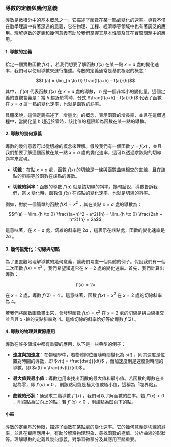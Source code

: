 ### **導數的定義與幾何意義**

導數是微積分中的基本概念之一，它描述了函數在某一點處變化的速率。導數不僅在數學理論中有著深遠的意義，它在物理、工程、經濟學等領域中也有著廣泛的應用。理解導數的定義和幾何意義有助於我們掌握其基本性質及其在實際問題中的應用。

#### **1. 導數的定義**

給定一個實數函數  $`f(x)`$ ，若我們想要了解函數  $`f(x)`$  在某一點  $`x = a`$  處的變化速率，我們可以使用導數來進行描述。導數的定義通常是基於極限的概念：


```math
f'(a) = \lim_{h \to 0} \frac{f(a+h) - f(a)}{h}
```


其中， $`f'(a)`$  代表函數  $`f(x)`$  在  $`x = a`$  處的導數， $`h`$  是一個非常小的變化量。這個定義的直觀含義是：當  $`h`$  趨近於零時，分式  $`\frac{f(a+h) - f(a)}{h}`$  代表了函數在  $`x = a`$  這一點的變化速率，也就是函數的斜率。

具體來說，這個定義描述了「增量比」的概念，表示函數的增長率，並且在這個過程中，當變化量  $`h`$  趨近於零時，該比值的極限即為函數在某一點的導數。

#### **2. 導數的幾何意義**

導數的幾何意義可以從切線的概念來理解。假設我們有一個函數  $`y = f(x)`$ ，並且我們想要了解這個函數在某一點  $`x = a`$  處的變化速率，這可以透過求該點的切線斜率來實現。

- **切線**：在點  $`x = a`$  處，函數  $`f(x)`$  的切線是一條與函數曲線相交的直線，且在該點的斜率等於函數在該點的導數。

- **切線的斜率**：函數的導數  $`f'(a)`$  就是該切線的斜率。換句話說，導數告訴我們，當  $`x`$  變化時，函數值  $`f(x)`$  在該點的變化速率，也就是切線的斜率。

例如，對於一個簡單的函數  $`f(x) = x^2`$ ，其在某點  $`x = a`$  處的導數為：


```math
f'(a) = \lim_{h \to 0} \frac{(a+h)^2 - a^2}{h} = \lim_{h \to 0} \frac{2ah + h^2}{h} = 2a
```


這意味著，在  $`x = a`$  處，切線的斜率是  $`2a`$ ，這表示在該點處，函數的變化速率是  $`2a`$ 。

#### **3. 幾何視覺化：切線與切點**

為了更直觀地理解導數的幾何意義，讓我們考慮一個具體的例子。假設我們有一個二次函數  $`f(x) = x^2`$ ，我們希望知道它在  $`x = 2`$  處的變化速率。首先，我們計算出導數：


```math
f'(x) = 2x
```


在  $`x = 2`$  處，導數  $`f'(2) = 4`$ 。這意味著，函數  $`f(x) = x^2`$  在  $`x = 2`$  處的切線斜率為 4。

若我們將函數圖像畫出來，會發現函數  $`f(x) = x^2`$  在  $`x = 2`$  處的切線是與曲線相交並且與  $`x`$ -軸的交點斜率為 4。這條切線的斜率恰好等於導數  $`f'(2)`$ 。

#### **4. 導數的物理與實際應用**

導數在許多領域中都有重要的應用，以下是一些典型的例子：

- **速度與加速度**：在物理學中，若物體的位置隨時間變化為  $`s(t)`$ ，則其速度是位置對時間的導數，即  $`v(t) = \frac{ds(t)}{dt}`$ ，而加速度則是速度對時間的導數，即  $`a(t) = \frac{dv(t)}{dt}`$ 。

- **最大值與最小值**：導數也用來找出函數的最大值和最小值。若函數的導數在某點為零，即  $`f'(a) = 0`$ ，則該點可能是極大值或極小值，這稱為「臨界點」。

- **曲線的形狀**：通過求二階導數  $`f''(x)`$ ，我們可以了解函數的曲率。若  $`f''(x) > 0`$ ，則該點為凹向上的點；若  $`f''(x) < 0`$ ，則該點為凹向下的點。

#### **小結**

導數的定義基於極限，描述了函數在某點處的變化速率。它的幾何意義是切線的斜率，並且在實際應用中，有助於解釋物理現象、尋找函數的極值、分析曲線的形狀等。理解導數的定義與幾何意義，對學習微積分及其應用至關重要。